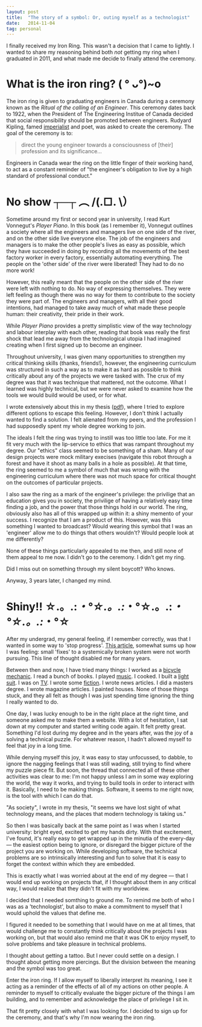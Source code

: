 ```yaml
---
layout: post
title:  "The story of a symbol: Or, outing myself as a technologist"
date:   2014-11-04
tag: personal
---
```


I finally received my Iron Ring. This wasn't a decision that I came to lightly. I wanted to share my reasoning behind both _not_ getting my ring when I graduated in 2011, and what made me decide to finally attend the ceremony.

What is the iron ring? (   ° ᴗ°)~o 
======================

The iron ring is given to graduating engineers in Canada during a ceremony known as the _Ritual of the calling of an Engineer_. This ceremony dates back to 1922, when the President of The Engineering Institue of Canada decided that social responsibility should be promoted between engineers. Rudyard Kipling, famed [imperialist](https://en.wikipedia.org/wiki/The_White_Man%27s_Burden) and poet, was asked to create the ceremony. The goal of the ceremony is to: 

> direct the young engineer towards a consciousness of [their] profession and its significance…

Engineers in Canada wear the ring on the little finger of their working hand, to act as a constant reminder of "the engineer's obligation to live by a high standard of professional conduct."


No show ┬─┬﻿ ︵ /(.□. \）
========================================

Sometime around my first or second year in university, I read Kurt Vonnegut's _Player Piano_. In this book (as I remember it), Vonnegut outlines a society where all the engineers and managers live on one side of the river, and on the other side live everyone else. The job of the engineers and managers is to make the other people's lives as easy as possible, which they have succeeded in doing by recording all the movements of the best factory worker in every factory, essentially automating everything. The people on the 'other side' of the river were liberated! They had to do no more work!

However, this really meant that the people on the other side of the river were left with nothing to do. No way of expressing themselves. They were left feeling as though there was no way for them to contribute to the society they were part of. The engineers and managers, with all their good intentions, had managed to take away much of what made these people human: their creativity, their pride in their work. 

While _Player Piano_ provides a pretty simplistic view of the way technology and labour interplay with each other, reading that book was really the first shock that lead me away from the technological utopia I had imagined creating when I first signed up to become an engineer.

Throughout university, I was given many opportunities to strengthen my critical thinking skills (thanks, friends!), however, the engineering curriculum was structured in such a way as to make it as hard as possible to think critically about any of the projects we were tasked with. The crux of my degree was that it was technique that mattered, not the outcome. What I learned was highly technical, but we were never asked to examine how the tools we would build would be used, or for what.

I wrote extensively about this in my thesis ([pdf](/assets/downloads/thesis.pdf)), where I tried to explore different options to escape this feeling. However, I don't think I actually wanted to find a solution. I felt alienated from my peers, and the profession I had supposedly spent my whole degree working to join.

The ideals I felt the ring was trying to instill was too little too late. For me it fit very much with the lip-service to ethics that was rampant throughout my degree. Our "ethics" class seemed to be something of a sham. Many of our design projects were mock military execises (navigate this robot through a forest and have it shoot as many balls in a hole as possible). At that time, the ring seemed to me a symbol of much that was wrong with the engineering curriculum where there was not much space for critical thought on the outcomes of particular projects.

I also saw the ring as a mark of the engineer's privilege: the privilige that an education gives you in society, the privilige of having a relatively easy time finding a job, and the power that those things hold in our world. The ring, obviously also has all of this wrapped up within it: a shiny memento of your success. I recognize that I am a product of this. However, was this something I wanted to broadcast? Would wearing this symbol that I was an 'engineer' allow me to do things that others wouldn't? Would people look at me differently? 

None of these things particularly appealed to me then, and still none of them appeal to me now. I didn't go to the ceremony. I didn't get my ring. 

Did I miss out on something through my silent boycott? Who knows.

Anyway, 3 years later, I changed my mind.

Shiny!! ☆.。.:*・°☆.。.:*・°☆.。.:*・°☆.。.:*・°☆
==================================

After my undergrad, my general feeling, if I remember correctly, was that I wanted in some way to 'stop progress'. [This article](http://www.orionmagazine.org/index.php/articles/article/4801/), somewhat sums up how I was feeling: small 'fixes' to a systemically broken system were not worth pursuing. This line of thought disabled me for many years.

Between then and now, I have tried many things: I worked as a [bicycle mechanic](http://www.fitzandfollwell.co/). I read a bunch of books. I played [music](http://debtmusic.bandcamp.com/). I cooked. I built a [light suit](http://lightsuit.tumblr.com). I was on [TV](https://www.youtube.com/watch?v=v8CX4y2G_Vc). I wrote some [fiction](/2012/12/29/gatekeepers-daughter.html). I wrote news articles. I did a masters degree. I wrote magazine articles. I painted houses. None of those things stuck, and they all felt as though I was just spending time ignoring the thing I really wanted to do. 

One day, I was lucky enough to be in the right place at the right time, and someone asked me to make them a website. With a lot of hesitation, I sat down at my computer and started writing code again. It felt pretty great. Something I'd lost during my degree and in the years after, was the joy of a solving a technical puzzle. For whatever reason, I hadn't allowed myself to feel that joy in a long time.

While denying myself this joy, it was easy to stay unfocussed, to dabble, to ignore the nagging feelings that I was still wading, still trying to find where my puzzle piece fit. But soon, the thread that connected all of these other activities was clear to me: I'm not happy unless I am in some way exploring the world, the way it works, and trying to build tools in order to interact with it. Basically, I need to be making things. Software, it seems to me right now, is the tool with which I can do that.

"As society", I wrote in my thesis, "it seems we have lost sight of what technology means, and the places that modern technology is taking us." 

So then I was basically back at the same point as I was when I started university: bright eyed, excited to get my hands dirty. With that excitement, I've found, it's really easy to get wrapped up in the minutia of the every-day — the easiest option being to ignore, or disregard the bigger picture of the project you are working on. While developing software, the technical problems are so intrinsically interesting and fun to solve that it is easy to forget the context within which they are embedded. 

This is exactly what I was worried about at the end of my degree — that I would end up working on projects that, if I thought about them in any critical way, I would realize that they didn't fit with my worldview. 

I decided that I needed somthing to ground me. To remind me both of who I was as a 'technologist', but also to make a commitment to myself that I would uphold the values that define me. 

I figured it needed to be something that I would have on me at all times, that would challenge me to constantly think critically about the projects I was working on, but that would also remind me that it was OK to enjoy myself, to solve problems and take pleasure in technical problems. 

I thought about getting a tattoo. But I never could settle on a design. I thought about getting more piercings. But the division between the meaning and the symbol was too great. 

Enter the iron ring. If I allow myself to liberally interpret its meaning, I see it acting as a reminder of the effects of all of my actions on other people. A reminder to myself to critically evaluate the bigger picture of the things I am building, and to remember and acknowledge the place of privilege I sit in.

That fit pretty closely with what I was looking for. I decided to sign up for the ceremony, and that's why I'm now wearing the iron ring.